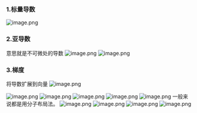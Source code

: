 ### 1.标量导数
![image.png](https://cdn.jsdelivr.net/gh/Bluestone-work/image/image/20240921170848.png)
### 2.亚导数
意思就是不可微处的导数
![image.png](https://cdn.jsdelivr.net/gh/Bluestone-work/image/image/20240921170947.png)
![image.png](https://cdn.jsdelivr.net/gh/Bluestone-work/image/image/20240921170955.png)

### 3.梯度
将导数扩展到向量
![image.png](https://cdn.jsdelivr.net/gh/Bluestone-work/image/image/20240921171444.png)

![image.png](https://cdn.jsdelivr.net/gh/Bluestone-work/image/image/20240921171151.png)
![image.png](https://cdn.jsdelivr.net/gh/Bluestone-work/image/image/20240921171159.png)
![image.png](https://cdn.jsdelivr.net/gh/Bluestone-work/image/image/20240921171406.png)
![image.png](https://cdn.jsdelivr.net/gh/Bluestone-work/image/image/20240921171413.png)
![image.png](https://cdn.jsdelivr.net/gh/Bluestone-work/image/image/20240921171456.png)
一般来说都是用分子布局法。
![image.png](https://cdn.jsdelivr.net/gh/Bluestone-work/image/image/20240921171551.png)
![image.png](https://cdn.jsdelivr.net/gh/Bluestone-work/image/image/20240921171612.png)
![image.png](https://cdn.jsdelivr.net/gh/Bluestone-work/image/image/20240921171616.png)
![image.png](https://cdn.jsdelivr.net/gh/Bluestone-work/image/image/20240921171909.png)
